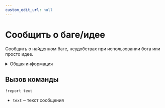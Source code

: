 ```yaml
---
custom_edit_url: null
---
```


# Сообщить о баге/идее

Сообщить о найденном баге, неудобствах при использовании бота или просто идее.

<details>
  <summary>Общая информация</summary>
  <ul>
    <li><b>Название:</b> report</li>
    <li><b>Элиасы:</b> suggest</li>
    <li><b>Кулдаун:</b> общий 5 секунд</li>
    <li><a href="https://github.com/Relanit/ModBoty/blob/master/ModBoty/cogs/report.py"><b>Исходный код</b></a></li>
  </ul>
</details>

## Вызов команды
`!report text`
- `text` ‒ текст сообщения
